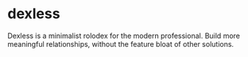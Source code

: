 # dexless

Dexless is a minimalist rolodex for the modern professional. Build more meaningful relationships, without the feature bloat of other solutions.

